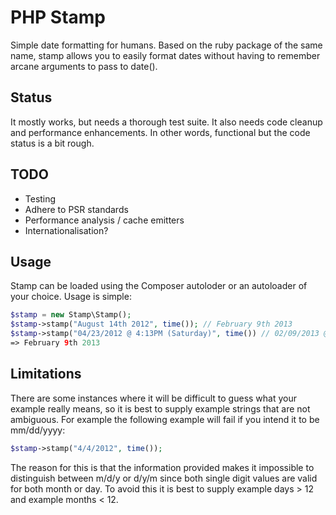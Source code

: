 # PHP Stamp

Simple date formatting for humans. Based on the ruby package of the same name, stamp
allows you to easily format dates without having to remember arcane arguments to
pass to date().

## Status

It mostly works, but needs a thorough test suite. It also needs code cleanup and
performance enhancements. In other words, functional but the code status is a bit
rough.

## TODO

* Testing
* Adhere to PSR standards
* Performance analysis / cache emitters
* Internationalisation? 

## Usage

Stamp can be loaded using the Composer autoloder or an autoloader of your choice.
Usage is simple:

```php
$stamp = new Stamp\Stamp();
$stamp->stamp("August 14th 2012", time()); // February 9th 2013
$stamp->stamp("04/23/2012 @ 4:13PM (Saturday)", time()) // 02/09/2013 @ 10:50AM (Sunday)
=> February 9th 2013
```


## Limitations

There are some instances where it will be difficult to guess what your example really means,
so it is best to supply example strings that are not ambiguous. For example the following 
example will fail if you intend it to be mm/dd/yyyy:

```php
$stamp->stamp("4/4/2012", time());
```

The reason for this is that the information provided makes it impossible to distinguish between m/d/y
or d/y/m since both single digit values are valid for both month or day. To avoid this it is best to
supply example days > 12 and example months < 12.
